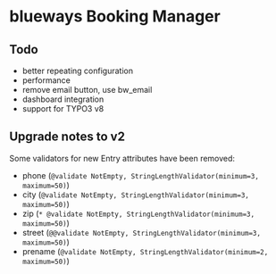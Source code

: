 # blueways Booking Manager

## Todo

* better repeating configuration
* performance
* remove email button, use bw_email
* dashboard integration
* support for TYPO3 v8

## Upgrade notes to v2

Some validators for new Entry attributes have been removed:

* phone (```@validate NotEmpty, StringLengthValidator(minimum=3, maximum=50)```)
* city (```@validate NotEmpty, StringLengthValidator(minimum=3, maximum=50)```)
* zip (```* @validate NotEmpty, StringLengthValidator(minimum=3, maximum=50)```)
* street (```@@validate NotEmpty, StringLengthValidator(minimum=3, maximum=50)```)
* prename (```@validate NotEmpty, StringLengthValidator(minimum=2, maximum=50)```)

